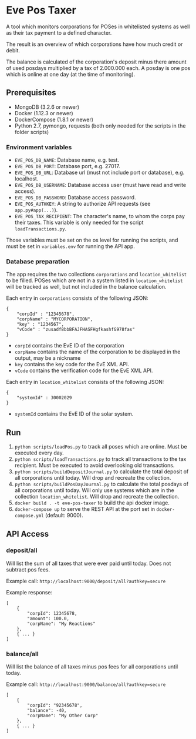 # Eve Pos Taxer

A tool which monitors corporations for POSes in whitelisted systems as well as their tax payment to a defined character.

The result is an overview of which corporations have how much credit or debit.

The balance is calculated of the corporation's deposit minus there amount of used posdays multiplied by a tax of 2.000.000 each. A posday is one pos which is online at one day (at the time of monitoring).

## Prerequisites

* MongoDB (3.2.6 or newer)
* Docker (1.12.3 or newer)
* DockerCompose (1.8.1 or newer)
* Python 2.7, pymongo, requests (both only needed for the scripts in the folder scripts)

### Environment variables

* `EVE_POS_DB_NAME`: Database name, e.g. test.
* `EVE_POS_DB_PORT`: Database port, e.g. 27017.
* `EVE_POS_DB_URL`: Database url (must not include port or database), e.g. localhost.
* `EVE_POS_DB_USERNAME`: Database access user (must have read and write access).
* `EVE_POS_DB_PASSWORD`: Database access password.
* `EVE_POS_AUTHKEY`: A string to authorize API requests (see `app.py#app(...)`).
* `EVE_POS_TAX_RECIPIENT`: The character's name, to whom the corps pay their taxes. This variable is only needed for the script `loadTransactions.py`.

Those variables must be set on the os level for running the scripts, and must be set in `variables.env` for running the API app.

### Database preparation

The app requires the two collections `corporations` and `location_whitelist` to be filled. POSes which are not in  a system listed in `location_whitelist` will be tracked as well, but not included in the balance calculation.

Each entry in `corporations` consists of the following JSON:

```
{
    "corpId" : "12345678",
    "corpName" : "MYCORPORATION",
    "key" : "1234567",
    "vCode" : "zusadf8bbBFAJFHASFHgfkashfG978fas"
}
```

* `corpId` contains the EvE ID of the corporation
* `corpName` contains the name of the corporation to be displayed in the output, may be a nickname
* `key` contains the key code for the EvE XML API.
* `vCode` contains the verification code for the EvE XML API.

Each entry in `location_whitelist` consists of the following JSON:

```
{
    "systemId" : 30002029
}
```

* `systemId` contains the EvE ID of the solar system.

## Run

1. `python scripts/loadPos.py` to track all poses which are online. Must be executed every day.
2. `python scripts/loadTransactions.py` to track all transactions to the tax recipient. Must be executed to avoid overlooking old transactions.
3. `python scripts/buildDepositJournal.py` to calculate the total deposit of all corporations until today. Will drop and recreate the collection.
4. `python scripts/buildPosDayJournal.py` to calculate the total posdays of all corporations until today. Will only use systems which are in the collection `location_whitelist`. Will drop and recreate the collection.
5. `docker build . -t eve-pos-taxer` to build the api docker image.
5. `docker-compose up` to serve the REST API at the port set in `docker-compose.yml` (default: 9000).

## API Access

### deposit/all

Will list the sum of all taxes that were ever paid until today. Does not subtract pos fees.

Example call: `http://localhost:9000/deposit/all?authkey=secure`

Example response:

```
[
    {
        "corpId": 12345678, 
        "amount": 100.0, 
        "corpName": "My Reactions"
    }, 
    { ... }
]
```

### balance/all

Will list the balance of all taxes minus pos fees for all corporations until today.

Example call: `http://localhost:9000/balance/all?authkey=secure`

```
[
    {
        "corpId": "92345678", 
        "balance": -40, 
        "corpName": "My Other Corp"
    }, 
    { ... }
]
```